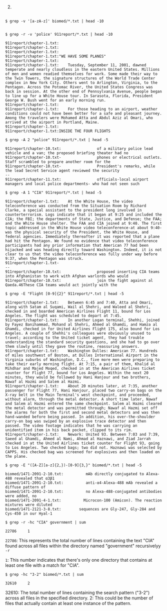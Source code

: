2. ##
```$ grep -v '[a-zA-z]' biomed/*.txt | head -10```
```

```

```$ grep -r -v 'police' 911report/*.txt | head -10```
```
911report/chapter-1.txt:
911report/chapter-1.txt:
911report/chapter-1.txt:
911report/chapter-1.txt:"WE HAVE SOME PLANES"
911report/chapter-1.txt:
911report/chapter-1.txt:    Tuesday, September 11, 2001, dawned temperate and nearly cloudless in the eastern United States. Millions of men and women readied themselves for work. Some made their way to the Twin Towers, the signature structures of the World Trade Center complex in New York City. Others went to Arlington, Virginia, to the Pentagon. Across the Potomac River, the United States Congress was back in session. At the other end of Pennsylvania Avenue, people began to line up for a White House tour. In Sarasota, Florida, President George W. Bush went for an early morning run.
911report/chapter-1.txt:
911report/chapter-1.txt:    For those heading to an airport, weather conditions could not have been better for a safe and pleasant journey. Among the travelers were Mohamed Atta and Abdul Aziz al Omari, who arrived at the airport in Portland, Maine.
911report/chapter-1.txt:
911report/chapter-1.txt:INSIDE THE FOUR FLIGHTS
```

```$ grep -A 2 "police" 911report/*.txt | head -5```
```
911report/chapter-10.txt:                of a military police lead vehicle and a van; the proposed briefing theater had no
911report/chapter-10.txt-                phones or electrical outlets. Staff scrambled to prepare another room for the
911report/chapter-10.txt-                President's remarks, while the lead Secret Service agent reviewed the security
--
911report/chapter-11.txt:                officials-local airport managers and local police departments- who had not seen such
```
```$ grep -A 1 "CIA" 911report/*.txt | head -5```
```
911report/chapter-1.txt:    At the White House, the video teleconference was conducted from the Situation Room by Richard Clarke, a special assistant to the president long involved in counterterrorism. Logs indicate that it began at 9:25 and included the CIA; the FBI; the departments of State, Justice, and Defense; the FAA; and the White House shelter. The FAA and CIA joined at 9:40. The first topic addressed in the White House video teleconference-at about 9:40-was the physical security of the President, the White House, and federal agencies. Immediately thereafter it was reported that a plane had hit the Pentagon. We found no evidence that video teleconference participants had any prior information that American 77 had been hijacked and was heading directly toward Washington. Indeed, it is not clear to us that the video teleconference was fully under way before 9:37, when the Pentagon was struck.
911report/chapter-1.txt-
--
911report/chapter-10.txt:                proposed inserting CIA teams into Afghanistan to work with Afghan warlords who would
911report/chapter-10.txt:                join the fight against al Qaeda.46These CIA teams would act jointly with the
```


```$ grep -E "Flight [0-9]{2}" 911report/*.txt | head -5```
```
911report/chapter-1.txt:    Between 6:45 and 7:40, Atta and Omari, along with Satam al Suqami, Wail al Shehri, and Waleed al Shehri, checked in and boarded American Airlines Flight 11, bound for Los Angeles. The flight was scheduled to depart at 7:45.
911report/chapter-1.txt:    In another Logan terminal, Shehhi, joined by Fayez Banihammad, Mohand al Shehri, Ahmed al Ghamdi, and Hamza al Ghamdi, checked in for United Airlines Flight 175, also bound for Los Angeles. A couple of Shehhi's colleagues were obviously unused to travel; according to the United ticket agent, they had trouble understanding the standard security questions, and she had to go over them slowly until they gave the routine, reassuring answers.
911report/chapter-1.txt:    Washington Dulles: American 77. Hundreds of miles southwest of Boston, at Dulles International Airport in the Virginia suburbs of Washington, D.C., five more men were preparing to take their early morning flight. At 7:15, a pair of them, Khalid al Mihdhar and Majed Moqed, checked in at the American Airlines ticket counter for Flight 77, bound for Los Angeles. Within the next 20 minutes, they would be followed by Hani Hanjour and two brothers, Nawaf al Hazmi and Salem al Hazmi.
911report/chapter-1.txt:    About 20 minutes later, at 7:35, another passenger for Flight 77, Hani Hanjour, placed two carry-on bags on the X-ray belt in the Main Terminal's west checkpoint, and proceeded, without alarm, through the metal detector. A short time later, Nawaf and Salem al Hazmi entered the same checkpoint. Salem al Hazmi cleared the metal detector and was permitted through; Nawaf al Hazmi set off the alarms for both the first and second metal detectors and was then hand-wanded before being passed. In addition, his over-the-shoulder carry-on bag was swiped by an explosive trace detector and then passed. The video footage indicates that he was carrying an unidentified item in his back pocket, clipped to its rim.
911report/chapter-1.txt:    Newark: United 93. Between 7:03 and 7:39, Saeed al Ghamdi, Ahmed al Nami, Ahmad al Haznawi, and Ziad Jarrah checked in at the United Airlines ticket counter for Flight 93, going to Los Angeles. Two checked bags; two did not. Haznawi was selected by CAPPS. His checked bag was screened for explosives and then loaded on the plane.
```

```$ grep -E "([A-Z][a-z]{2,})-[0-9]{3,}" biomed/*.txt | head -5```
```
biomed/1471-2091-2-10.txt:          mAb directly conjugated to Alexa-488 revealed that α3β1
biomed/1471-2091-2-10.txt:          anti-α4-Alexa-488 mAb revealed a diffuse pattern of
biomed/1471-2091-2-10.txt:          no Alexa-488-conjugated antibodies were added, no
biomed/1471-2091-4-1.txt:          Microcon-100 (Amicon). The reaction mixtures were diluted
biomed/1471-2121-3-8.txt:        sequences are Gly-247, Gly-284 and Cys-450 in our Hyal-1
```

```$ grep -r -hc "CIA" government | sum```
```
22786     1
```
```22786```: This represents the total number of lines containing the text "CIA" found across all files within the directory named "government" recursivelyy ```-r```

```1```: This number indicates that there's only one directory that contains at least one file with a match for "CIA".


```$ grep -hc "3-2" biomed/*.txt | sum```
```
32610     2
```
32610: The total number of lines containing the search pattern ("3-2") across all files in the specified directory.
2: This could be the number of files that actually contain at least one instance of the pattern.
